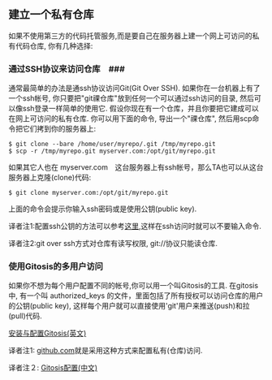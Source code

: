 ## 建立一个私有仓库 ##

如果不使用第三方的代码托管服务,而是要自己在服务器上建一个网上可访问的私有代码仓库, 你有几种选择:

### 通过SSH协议来访问仓库　###

通常最简单的办法是通ssh协议访问Git(Git Over SSH). 如果你在一台机器上有了一个ssh帐号, 你只要把"git祼仓库"放到任何一个可以通过ssh访问的目录, 然后可以像ssh登录一样简单的使用它. 假设你现在有一个仓库，并且你要把它建成可以在网上可访问的私有仓库. 你可以用下面的命令, 导出一个"祼仓库", 然后用scp命令把它们拷到你的服务器上:
	
	$ git clone --bare /home/user/myrepo/.git /tmp/myrepo.git
	$ scp -r /tmp/myrepo.git myserver.com:/opt/git/myrepo.git
	

如果其它人也在 myserver.com　这台服务器上有ssh帐号，那么TA也可以从这台服务器上克隆(clone)代码:

	$ git clone myserver.com:/opt/git/myrepo.git

上面的命令会提示你输入ssh密码或是使用公钥(public key).

译者注1:配置ssh公钥的方法可以参考[这里](http://help.github.com/linux-key-setup/),这样在ssh访问时就可以不要输入命令.

译者注2:git over ssh方式对仓库有读写权限, git://协议只能读仓库.



### 使用Gitosis的多用户访问 ###

如果你不想为每个用户配置不同的帐号,你可以用一个叫Gitosis的工具. 在gitosis中, 有一个叫 authorized_keys 的文件，里面包括了所有授权可以访问仓库的用户的公钥(public key), 这样每个用户就可以直接使用'git'用户来推送(push)和拉(pull)代码.

[安装与配置Gitosis(英文)](http://www.urbanpuddle.com/articles/2008/07/11/installing-git-on-a-server-ubuntu-or-debian)

译者注1: [github.com](http://help.github.com/linux-key-setup/)就是采用这种方式来配置私有(仓库)访问.

译者注２: [Gitosis配置(中文)](http://progit.chunzi.me/zh/ch4-7.html)
